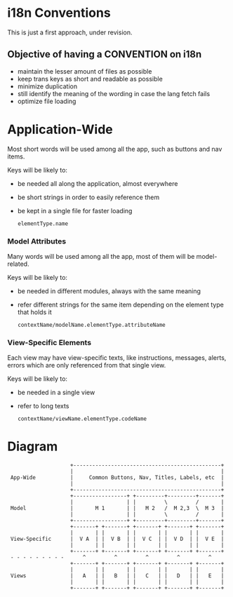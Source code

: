 # i18n Conventions

This is just a first approach, under revision.

## Objective of having a CONVENTION on i18n

  * maintain the lesser amount of files as possible
  * keep trans keys as short and readable as possible
  * minimize duplication
  * still identify the meaning of the wording in case the lang fetch fails
  * optimize file loading

# Application-Wide

Most short words will be used among all the app, such as buttons and nav items.

Keys will be likely to:

  * be needed all along the application, almost everywhere
  * be short strings in order to easily reference them
  * be kept in a single file for faster loading

        elementType.name

### Model Attributes

Many words will be used among all the app, most of them will be model-related.

Keys will be likely to:

  * be needed in different modules, always with the same meaning
  * refer different strings for the same item depending on the element type that holds it

        contextName/modelName.elementType.attributeName

### View-Specific Elements

Each view may have view-specific texts, like instructions, messages, alerts, errors which are only referenced from that single view.

Keys will be likely to:

  * be needed in a single view
  * refer to long texts

        contextName/viewName.elementType.codeName

# Diagram

                        +-----------------------------------------------+
                        |                                               |
     App-Wide           |     Common Buttons, Nav, Titles, Labels, etc  |
                        |                                               |
                        +-----------------------------------------------+
                        +-----------------+ +---------+---------+-------+
                        |                 | |         \         /       |
     Model              |       M 1       | |   M 2   /  M 2,3  \  M 3  |
                        |                 | |         \         /       |
                        +-----------------+ +---------+---------+-------+
                        +-------+ +-------+ +-------+ +-------+ +-------+
                        |       | |       | |       | |       | |       |
     View-Specific      |  V A  | |  V B  | |  V C  | |  V D  | |  V E  |
                        |       | |       | |       | |       | |       |
                        +-------+ +-------+ +-------+ +-------+ +-------+
     - - - - - - - - -      ^         ^         ^         ^         ^    
                        +-------+ +-------+ +-------+ +-------+ +-------+
                        |       | |       | |       | |       | |       |
     Views              |   A   | |   B   | |   C   | |   D   | |   E   |
                        |       | |       | |       | |       | |       |
                        +-------+ +-------+ +-------+ +-------+ +-------+
